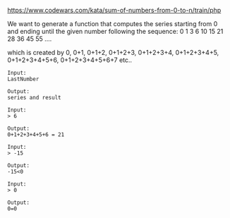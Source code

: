 https://www.codewars.com/kata/sum-of-numbers-from-0-to-n/train/php

We want to generate a function that computes the series starting from 0 and ending until the given number following the sequence:
0 1 3 6 10 15 21 28 36 45 55 ....

which is created by
0, 0+1, 0+1+2, 0+1+2+3, 0+1+2+3+4, 0+1+2+3+4+5, 0+1+2+3+4+5+6, 0+1+2+3+4+5+6+7 etc..
```
Input:
LastNumber

Output:
series and result

Input:
> 6

Output:
0+1+2+3+4+5+6 = 21

Input:
> -15

Output:
-15<0

Input:
> 0

Output:
0=0
```
